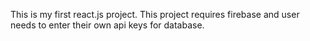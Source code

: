 This is my first react.js project.
This project requires firebase and user needs to enter their own api keys for database.
